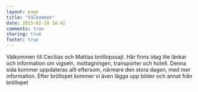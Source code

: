 ```yaml
---
layout: page
title: "Välkommen"
date: 2015-02-28 18:42
comments: true
sharing: true
footer: true
---
```

Välkommen till Cecilias och Mattias bröllopssajt. Här finns idag lite länkar
och information om vigseln, mottagningen, transporter och hotell. Denna sida
kommer uppdateras allt eftersom, närmare den stora dagen, med mer information.
Efter bröllopet kommer vi även lägga upp bilder och annat från bröllopet

